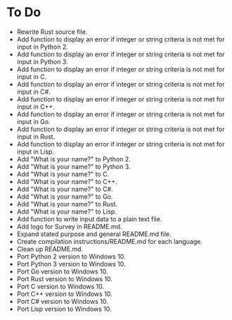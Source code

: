 # To Do

- Rewrite Rust source file.
- Add function to display an error if integer or string criteria is not met for input in Python 2.
- Add function to display an error if integer or string criteria is not met for input in Python 3.
- Add function to display an error if integer or string criteria is not met for input in C.
- Add function to display an error if integer or string criteria is not met for input in C#.
- Add function to display an error if integer or string criteria is not met for input in C++.
- Add function to display an error if integer or string criteria is not met for input in Go.
- Add function to display an error if integer or string criteria is not met for input in Rust.
- Add function to display an error if integer or string criteria is not met for input in Lisp.
- Add "What is your name?" to Python 2.
- Add "What is your name?" to Python 3.
- Add "What is your name?" to C.
- Add "What is your name?" to C++.
- Add "What is your name?" to C#.
- Add "What is your name?" to Go.
- Add "What is your name?" to Rust.
- Add "What is your name?" to Lisp.
- Add function to write input data to a plain text file.
- Add logo for Survey in README.md.
- Expand stated purpose and general README.md file.
- Create compilation instructions/README.md for each language.
- Clean up README.md.
- Port Python 2 version to Windows 10.
- Port Python 3 version to Windows 10.
- Port Go version to Windows 10.
- Port Rust version to Windows 10.
- Port C version to Windows 10.
- Port C++ version to Windows 10.
- Port C# version to Windows 10.
- Port Lisp version to Windows 10.
